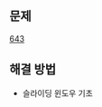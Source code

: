 ## 문제

[643](https://leetcode.com/problems/maximum-average-subarray-i/?envType=study-plan-v2&envId=leetcode-75)

## 해결 방법

- 슬라이딩 윈도우 기초
